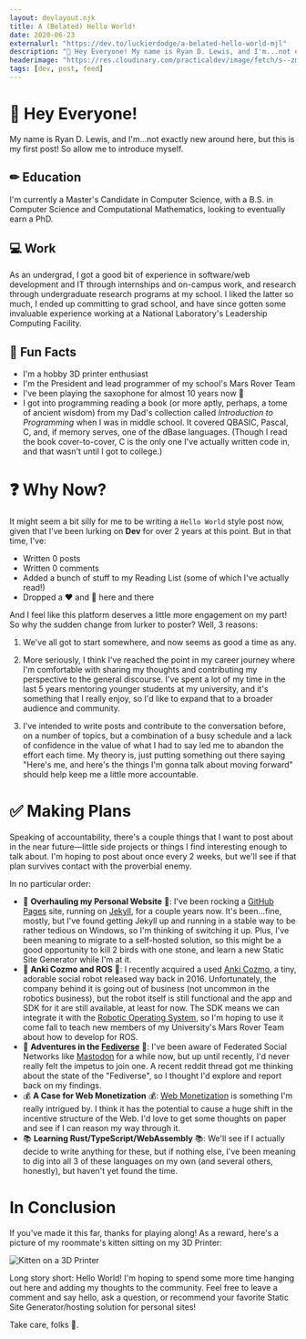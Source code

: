 ```yaml
---
layout: devlayout.njk
title: A (Belated) Hello World!
date: 2020-06-23
externalurl: "https://dev.to/luckierdodge/a-belated-hello-world-mjl"
description: "👋 Hey Everyone! My name is Ryan D. Lewis, and I'm...not exactly new around here, but this is my first post! So allow me to introduce myself."
headerimage: "https://res.cloudinary.com/practicaldev/image/fetch/s--zmXyGkC---/c_imagga_scale,f_auto,fl_progressive,h_420,q_auto,w_1000/https://dev-to-uploads.s3.amazonaws.com/i/1c7s0qv33risbrmp2nrs.png"
tags: [dev, post, feed]
---
```


# 👋 Hey Everyone!

My name is Ryan D. Lewis, and I'm...not exactly new around here, but this is my first post! So allow me to introduce myself.

## ✏ Education

I'm currently a Master's Candidate in Computer Science, with a B.S. in Computer Science and Computational Mathematics, looking to eventually earn a PhD.

## 💻 Work

As an undergrad, I got a good bit of experience in software/web development and IT through internships and on-campus work, and research through undergraduate research programs at my school. I liked the latter so much, I ended up committing to grad school, and have since gotten some invaluable experience working at a National Laboratory's Leadership Computing Facility.

## 🎷 Fun Facts

* I'm a hobby 3D printer enthusiast
* I'm the President and lead programmer of my school's Mars Rover Team
* I've been playing the saxophone for almost 10 years now 🎵
* I got into programming reading a book (or more aptly, perhaps, a tome of ancient wisdom) from my Dad's collection called *Introduction to Programming* when I was in middle school. It covered QBASIC, Pascal, C, and, if memory serves, one of the dBase languages. (Though I read the book cover-to-cover, C is the only one I've actually written code in, and that wasn't until I got to college.)

# ❓ Why Now?

It might seem a bit silly for me to be writing a `Hello World` style post now, given that I've been lurking on **Dev** for over 2 years at this point. But in that time, I've:

* Written 0 posts
* Written 0 comments
* Added a bunch of stuff to my Reading List (some of which I've actually read!)
* Dropped a ❤ and 🦄 here and there

And I feel like this platform deserves a little more engagement on my part! So why the sudden change from lurker to poster? Well, 3 reasons:

1. We've all got to start somewhere, and now seems as good a time as any.

2. More seriously, I think I've reached the point in my career journey where I'm comfortable with sharing my thoughts and contributing my perspective to the general discourse. I've spent a lot of my time in the last 5 years mentoring younger students at my university, and it's something that I really enjoy, so I'd like to expand that to a broader audience and community.

3. I've intended to write posts and contribute to the conversation before, on a number of topics, but a combination of a busy schedule and a lack of confidence in the value of what I had to say led me to abandon the effort each time. My theory is, just putting something out there saying "Here's me, and here's the things I'm gonna talk about moving forward" should help keep me a little more accountable.

# ✅ Making Plans

Speaking of accountability, there's a couple things that I want to post about in the near future—little side projects or things I find interesting enough to talk about. I'm hoping to post about once every 2 weeks, but we'll see if that plan survives contact with the proverbial enemy.

In no particular order:

* 🚧 **Overhauling my Personal Website** 🚧: I've been rocking a [GitHub Pages](https://pages.github.com/) site, running on [Jekyll](https://jekyllrb.com/), for a couple years now. It's been...fine, mostly, but I've found getting Jekyll up and running in a stable way to be rather tedious on Windows, so I'm thinking of switching it up. Plus, I've been meaning to migrate to a self-hosted solution, so this might be a good opportunity to kill 2 birds with one stone, and learn a new Static Site Generator while I'm at it.
* 🤖 **Anki Cozmo and ROS** 🤖: I recently acquired a used [Anki Cozmo](https://www.anki.com/en-us/cozmo.html), a tiny, adorable social robot released way back in 2016. Unfortunately, the company behind it is going out of business (not uncommon in the robotics business), but the robot itself is still functional and the app and SDK for it are still available, at least for now. The SDK means we can integrate it with the [Robotic Operating System](https://www.ros.org), so I'm hoping to use it come fall to teach new members of my University's Mars Rover Team about how to develop for ROS.
* 🐘 **Adventures in the [Fediverse](https://fediverse.party/)** 🐘: I've been aware of Federated Social Networks like [Mastodon](https://joinmastodon.org/) for a while now, but up until recently, I'd never really felt the impetus to join one. A recent reddit thread got me thinking about the state of the "Fediverse", so I thought I'd explore and report back on my findings.
* 💰 **A Case for Web Monetization** 💰: [Web Monetization](https://webmonetization.org/) is something I'm really intrigued by. I think it has the potential to cause a huge shift in the incentive structure of the Web. I'd love to get some thoughts on paper and see if I can reason my way through it.
* 📚 **Learning Rust/TypeScript/WebAssembly** 📚: We'll see if I actually decide to write anything for these, but if nothing else, I've been meaning to dig into all 3 of these languages on my own (and several others, honestly), but haven't yet found the time.

# In Conclusion

If you've made it this far, thanks for playing along! As a reward, here's a picture of my roommate's kitten sitting on my 3D Printer:

<div class="image">

![Kitten on a 3D Printer](https://dev-to-uploads.s3.amazonaws.com/i/x43z7fpsjj6khwx52pzd.jpg#responsiveimage)

</div>

Long story short: Hello World! I'm hoping to spend some more time hanging out here and adding my thoughts to the community. Feel free to leave a comment and say hello, ask a question, or recommend your favorite Static Site Generator/hosting solution for personal sites!

Take care, folks 👋.
